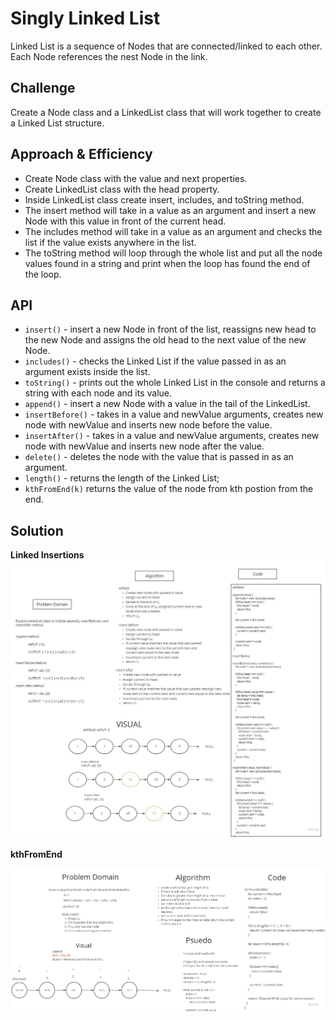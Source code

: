 # Singly Linked List

Linked List is a sequence of Nodes that are connected/linked to each other. Each Node references the nest Node in the link.

## Challenge

Create a Node class and a LinkedList class that will work together to create a Linked List structure.

## Approach & Efficiency
<!-- What approach did you take? Why? What is the Big O space/time for this approach? -->
  - Create Node class with the value and next properties.
  - Create LinkedList class with the head property.
  - Inside LinkedList class create insert, includes, and toString method.
  - The insert method will take in a value as an argument and insert a new Node with this value in front of the current head.
  - The includes method will take in a value as an argument and checks the list if the value exists anywhere in the list.
  - The toString method will loop through the whole list and put all the node values found in a string and print when the loop has found the end of the loop.

## API
<!-- Description of each method publicly available to your Linked List -->
- `insert()` - insert a new Node in front of the list, reassigns new head to the new Node and assigns the old head to the next value of the new Node.
- `includes()` - checks the Linked List if the value passed in as an argument exists inside the list.
- `toString()` - prints out the whole Linked List in the console and returns a string with each node and its value.
- `append()` - insert a new Node with a value in the tail of the LinkedList.
- `insertBefore()` - takes in a value and newValue arguments, creates new node with newValue and inserts new node before the value.
- `insertAfter()` - takes in a value and newValue arguments, creates new node with newValue and inserts new node after the value.
- `delete()` - deletes the node with the value that is passed in as an argument.
- `length()` - returns the length of the Linked List;
- `kthFromEnd(k)` returns the value of the node from kth postion from the end.

## Solution

**Linked Insertions**
![Insertions](./assets/LinkedList.jpg)

**kthFromEnd**

![kthFromEnd](./assets/LLkthFromEnd.jpg)